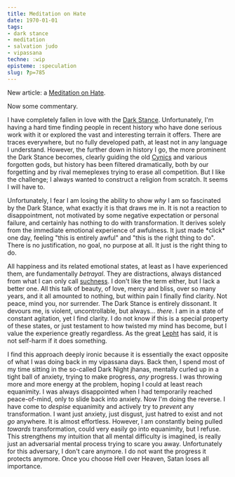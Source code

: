 ```yaml
---
title: Meditation on Hate
date: 1970-01-01
tags:
- dark stance
- meditation
- salvation judo
- vipassana
techne: :wip
episteme: :speculation
slug: ?p=785
---
```


New article: a [Meditation on Hate]().

Now some commentary.

I have completely fallen in love with the [Dark Stance](). Unfortunately, I'm having a hard time finding people in recent history who have done serious work with it or explored the vast and interesting terrain it offers. There are traces everywhere, but no fully developed path, at least not in any language I understand. However, the further down in history I go, the more prominent the Dark Stance becomes, clearly guiding the old [Cynics]() and various forgotten gods, but history has been filtered dramatically, both by our forgetting and by rival memeplexes trying to erase all competition. But I like the challenge; I always wanted to construct a religion from scratch. It seems I will have to.

Unfortunately, I fear I am losing the ability to show *why* I am so fascinated by the Dark Stance, what exactly it is that draws me in. It is not a reaction to disappointment, not motivated by some negative expectation or personal failure, and certainly has nothing to do with transformation. It derives solely from the immediate emotional experience of awfulness. It just made \*click\* one day, feeling "this is entirely awful" and "this is the right thing to do". There is no justification, no goal, no purpose at all. It just is the right thing to do. 

All happiness and its related emotional states, at least as I have experienced them, are fundamentally *betrayal*. They are distractions, always distanced from what I can only call [suchness](http://en.wikipedia.org/wiki/Tath%C4%81t%C4%81/Dharmat%C4%81). I don't like the term either, but I lack a better one. All this talk of beauty, of love, mercy and bliss, over so many years, and it all amounted to nothing, but within pain I finally find clarity. Not peace, mind you, nor surrender. The Dark Stance is entirely dissonant. It devours me, is violent, uncontrollable, but always... *there*. I am in a state of constant agitation, yet I find clarity. I do not know if this is a special property of these states, or just testament to how twisted my mind has become, but I value the experience greatly regardless. As the great [Lepht](http://www.youtube.com/watch?v=a-Dv6dDtdcs) has said, it is not self-harm if it does something.

I find this approach deeply ironic because it is essentially the exact opposite of what I was doing back in my vipassana days. Back then, I spend most of my time sitting in the so-called Dark Night jhanas, mentally curled up in a tight ball of anxiety, trying to make progress, *any* progress. I was throwing more and more energy at the problem, hoping I could at least reach equanimity. I was always disappointed when I had temporarily reached peace-of-mind, only to slide back into anxiety. Now I'm doing the reverse. I have come to *despise* equanimity and actively try to *prevent* any transformation. I want just anxiety, just disgust, just hatred to exist and not *go* anywhere. It is almost effortless. However, I am constantly being pulled *towards* transformation, could very easily go into equanimity, but I refuse. This strengthens my intuition that all mental difficulty is imagined, is really just an adversarial mental process trying to scare you away. Unfortunately for this adversary, I don't care anymore. I do not want the progress it protects anymore. Once you choose Hell over Heaven, Satan loses all importance.
